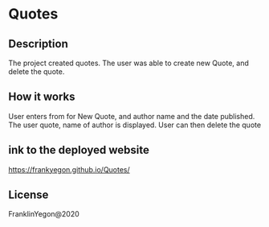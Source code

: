 # Quotes

## Description
The project created quotes. The user was able to create new Quote, and delete the quote.

## How it works
User enters from for New Quote, and author name and the date published. The user quote, name of author is displayed. User can then delete the quote

## ink to the deployed website
https://frankyegon.github.io/Quotes/

## License
FranklinYegon@2020






